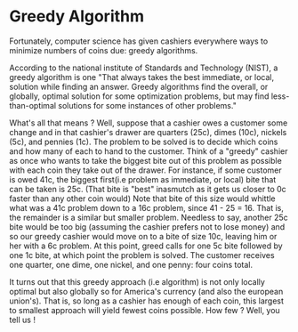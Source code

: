 # Greedy Algorithm

Fortunately, computer science has given cashiers everywhere ways to minimize numbers of coins due: greedy algorithms.

According to the national institute of Standards and Technology (NIST), a greedy algorithm is one "That always takes the best immediate, or local, solution while finding an answer. Greedy algorithms find the overall, or globally, optimal solution for some optimization problems, but may find less-than-optimal solutions for some instances of other problems."

What's all that means ? Well, suppose that a cashier owes a customer some change and in that cashier's drawer are quarters (25c), dimes (10c), nickels (5c), and pennies (1c). The problem to be solved is to decide which coins and how many of each to hand to the customer. Think of a "greedy" cashier as once who wants to take the biggest bite out of this problem as possible with each coin they take out of the drawer. For instance, if some customer is owed 41c, the biggest first(i.e problem as immediate, or local)  bite that can be taken is 25c. (That bite is "best" inasmutch as it gets us closer to 0c faster than any other coin would) Note that bite of this size would whittle what was a 41c problem down to a 16c problem, since 41 - 25 = 16. That is, the remainder is a similar but smaller problem. Needless to say, another 25c bite would be too big (assuming the cashier prefers not to lose money) and so our greedy cashier would move on to a bite of size 10c, leaving him or her with a 6c problem. At this point, greed calls for one 5c bite followed by one 1c bite, at which point the problem is solved. The customer receives one quarter, one dime, one nickel, and one penny: four coins total.

It turns out that this greedy approach (i.e algorithm) is not only locally optimal but also globally so for America's currency (and also the european union's). That is, so long as a cashier has enough of each coin, this largest to smallest approach will yield fewest coins possible. How few ? Well, you tell us !
